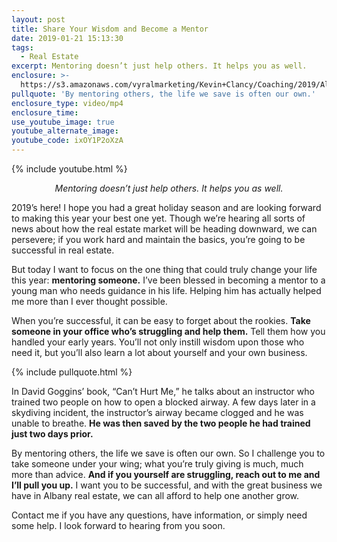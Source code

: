```yaml
---
layout: post
title: Share Your Wisdom and Become a Mentor
date: 2019-01-21 15:13:30
tags:
  - Real Estate
excerpt: Mentoring doesn’t just help others. It helps you as well.
enclosure: >-
  https://s3.amazonaws.com/vyralmarketing/Kevin+Clancy/Coaching/2019/Albany+Real+Estate+Agent-+Share+Your+Wisdom+and+Become+a+Mentor.mp4
pullquote: 'By mentoring others, the life we save is often our own.'
enclosure_type: video/mp4
enclosure_time:
use_youtube_image: true
youtube_alternate_image:
youtube_code: ixOY1P2oXzA
---
```


{% include youtube.html %}

<p style="text-align: center;"><em>Mentoring doesn’t just help others. It helps you as well.</em></p>

2019’s here! I hope you had a great holiday season and are looking forward to making this year your best one yet. Though we’re hearing all sorts of news about how the real estate market will be heading downward, we can persevere; if you work hard and maintain the basics, you’re going to be successful in real estate.

But today I want to focus on the one thing that could truly change your life this year: **mentoring someone.** I’ve been blessed in becoming a mentor to a young man who needs guidance in his life. Helping him has actually helped me more than I ever thought possible.

When you’re successful, it can be easy to forget about the rookies. **Take someone in your office who’s struggling and help them.** Tell them how you handled your early years. You’ll not only instill wisdom upon those who need it, but you’ll also learn a lot about yourself and your own business.

{% include pullquote.html %}

In David Goggins’ book, “Can’t Hurt Me,” he talks about an instructor who trained two people on how to open a blocked airway. A few days later in a skydiving incident, the instructor’s airway became clogged and he was unable to breathe. **He was then saved by the two people he had trained just two days prior.**

By mentoring others, the life we save is often our own. So I challenge you to take someone under your wing; what you’re truly giving is much, much more than advice. **And if you yourself are struggling, reach out to me and I’ll pull you up.** I want you to be successful, and with the great business we have in Albany real estate, we can all afford to help one another grow.

Contact me if you have any questions, have information, or simply need some help. I look forward to hearing from you soon.